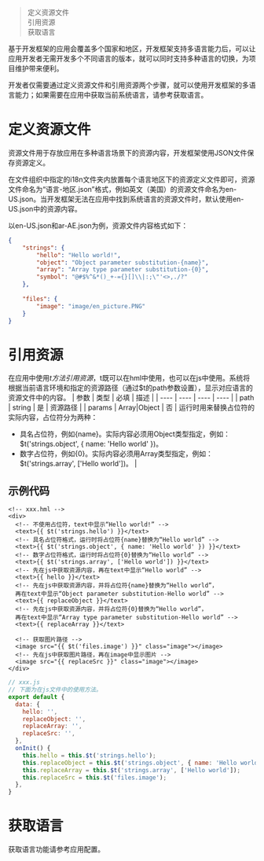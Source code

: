 > 定义资源文件  
> 引用资源  
> 获取语言  

基于开发框架的应用会覆盖多个国家和地区，开发框架支持多语言能力后，可以让应用开发者无需开发多个不同语言的版本，就可以同时支持多种语言的切换，为项目维护带来便利。

开发者仅需要通过定义资源文件和引用资源两个步骤，就可以使用开发框架的多语言能力；如果需要在应用中获取当前系统语言，请参考获取语言。

# 定义资源文件
资源文件用于存放应用在多种语言场景下的资源内容，开发框架使用JSON文件保存资源定义。

在文件组织中指定的i18n文件夹内放置每个语言地区下的资源定义文件即可，资源文件命名为“语言-地区.json”格式，例如英文（美国）的资源文件命名为en-US.json。当开发框架无法在应用中找到系统语言的资源文件时，默认使用en-US.json中的资源内容。

以en-US.json和ar-AE.json为例，资源文件内容格式如下：
```json
{
    "strings": {
        "hello": "Hello world!",
        "object": "Object parameter substitution-{name}",
        "array": "Array type parameter substitution-{0}",
        "symbol": "@#$%^&*()_+-={}[]\\|:;\"'<>,./?"
    },
 
    "files": {
        "image": "image/en_picture.PNG"
    }
}
```

# 引用资源
在应用中使用$t方法引用资源，$t既可以在hml中使用，也可以在js中使用。系统将根据当前语言环境和指定的资源路径（通过$t的path参数设置），显示对应语言的资源文件中的内容。
|  参数   | 类型  |  必填   | 描述  |
|  ----  | ----  |  ----  | ----  |
| path  | string | 是  | 资源路径 |
| params  | Array|Object | 否  | 运行时用来替换占位符的实际内容，占位符分为两种：
* 具名占位符，例如{name}。实际内容必须用Object类型指定，例如：$t('strings.object', { name: 'Hello world' })。
* 数字占位符，例如{0}。实际内容必须用Array类型指定，例如：$t('strings.array', ['Hello world'])。 |

## 示例代码
```
<!-- xxx.hml -->
<div>
  <!-- 不使用占位符，text中显示“Hello world!” -->
  <text>{{ $t('strings.hello') }}</text>
  <!-- 具名占位符格式，运行时将占位符{name}替换为“Hello world” -->
  <text>{{ $t('strings.object', { name: 'Hello world' }) }}</text>
  <!-- 数字占位符格式，运行时将占位符{0}替换为“Hello world” -->
  <text>{{ $t('strings.array', ['Hello world']) }}</text>
  <!-- 先在js中获取资源内容，再在text中显示“Hello world” -->
  <text>{{ hello }}</text>
  <!-- 先在js中获取资源内容，并将占位符{name}替换为“Hello world”，
  再在text中显示“Object parameter substitution-Hello world” -->
  <text>{{ replaceObject }}</text>
  <!-- 先在js中获取资源内容，并将占位符{0}替换为“Hello world”，
  再在text中显示“Array type parameter substitution-Hello world” -->
  <text>{{ replaceArray }}</text>
 
  <!-- 获取图片路径 -->
  <image src="{{ $t('files.image') }}" class="image"></image>
  <!-- 先在js中获取图片路径，再在image中显示图片 -->
  <image src="{{ replaceSrc }}" class="image"></image>
</div>
```
```javascript
// xxx.js
// 下面为在js文件中的使用方法。
export default {
  data: {
    hello: '',
    replaceObject: '',
    replaceArray: '',
    replaceSrc: '',
  },
  onInit() {
    this.hello = this.$t('strings.hello');
    this.replaceObject = this.$t('strings.object', { name: 'Hello world' });
    this.replaceArray = this.$t('strings.array', ['Hello world']);
    this.replaceSrc = this.$t('files.image');
  },   
}
```

# 获取语言
获取语言功能请参考应用配置。